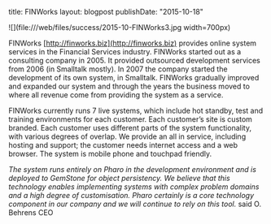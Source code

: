 title: FINWorkslayout: blogpostpublishDate: "2015-10-18"![](file:///web/files/success/2015-10-FINWorks3.jpg width=700px)FINWorks [http://finworks.biz](http://finworks.biz) provides online system services in the Financial Services industry. FINWorks started out as a consulting company in 2005. It provided outsourced development services from 2006 \(in Smalltalk mostly\). In 2007 the company started the development of its own system, in Smalltalk. FINWorks gradually improved and expanded our system and through the years the business moved to where all revenue come from providing the system as a service.FINWorks currently runs 7 live systems, which include hot standby, test and training environments for each customer. Each customer’s site is custom branded. Each customer uses different parts of the system functionality, with various degrees of overlap. We provide an all in service, including hosting and support; the customer needs internet access and a web browser. The system is mobile phone and touchpad friendly._The system runs entirely on Pharo in the development environment and is deployed to GemStone for object persistency. We believe that this technology enables implementing systems with complex problem domains and a high degree of customisation. Pharo certainly is a core technology component in our company and we will continue to rely on this tool._ said O. Behrens CEO